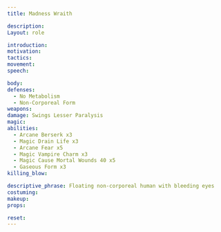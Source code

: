 ```yaml
---
title: Madness Wraith

description: 
Layout: role

introduction: 
motivation: 
tactics: 
movement:
speech:

body:
defenses: 
  - No Metabolism
  - Non-Corporeal Form
weapons: 
damage: Swings Lesser Paralysis
magic: 
abilities:
  - Arcane Berserk x3
  - Magic Drain Life x3
  - Arcane Fear x5
  - Magic Vampire Charm x3
  - Magic Cause Mortal Wounds 40 x5
  - Gaseous Form x3
killing_blow: 

descriptive_phrase: Floating non-corporeal human with bleeding eyes
costuming: 
makeup:
props: 

reset:
---
```




